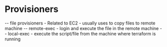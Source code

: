 #                           Provisioners

-- file provisioners - Related to EC2 - usually uses to copy files to remote machine
-- remote-exec - login and execute the file in the remote machine
-- local-exec - execute the script/file from the machine where terraform is running